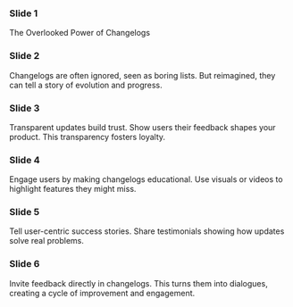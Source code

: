 ### Slide 1

The Overlooked Power of Changelogs

### Slide 2

Changelogs are often ignored, seen as boring lists. But reimagined, they can tell a story of evolution and progress.

### Slide 3

Transparent updates build trust. Show users their feedback shapes your product. This transparency fosters loyalty.

### Slide 4

Engage users by making changelogs educational. Use visuals or videos to highlight features they might miss.

### Slide 5

Tell user-centric success stories. Share testimonials showing how updates solve real problems.

### Slide 6

Invite feedback directly in changelogs. This turns them into dialogues, creating a cycle of improvement and engagement.
